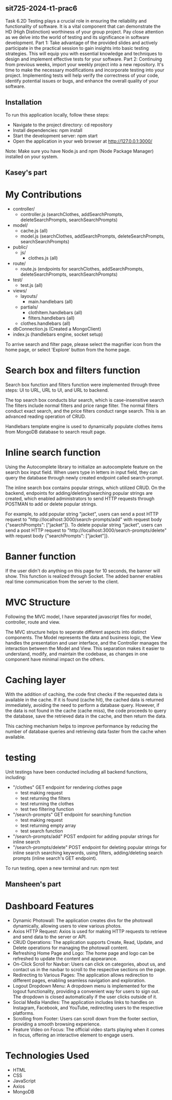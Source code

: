 ## sit725-2024-t1-prac6
Task 6.2D
Testing plays a crucial role in ensuring the reliability and functionality of software. It is a vital
component that can demonstrate the HD (High Distinction) worthiness of your group project. Pay
close attention as we delve into the world of testing and its significance in software development.
Part 1: Take advantage of the provided slides and actively participate in the practical session to gain
insights into basic testing strategies. This will equip you with essential knowledge and techniques to
design and implement effective tests for your software.
Part 2: Continuing from previous weeks, import your weekly project into a new repository. It's time to
make the necessary modifications and incorporate testing into your project. Implementing tests will
help verify the correctness of your code, identify potential issues or bugs, and enhance the overall
quality of your software.

## Installation
To run this application locally, follow these steps:
- Navigate to the project directory: cd repository
- Install dependencies: npm install
- Start the development server: npm start
- Open the application in your web browser at http://127.0.0.1:3000/

Note: Make sure you have Node.js and npm (Node Package Manager) installed on your system.


## Kasey's part
# My Contributions
- controller/
  - controller.js (searchClothes, addSearchPrompts, deleteSearchPrompts, searchSearchPrompts)
- model/
  - cache.js (all)
  - model.js (searchClothes, addSearchPrompts, deleteSearchPrompts, searchSearchPrompts)
- public/
  - js/
    - clothes.js (all)
- route/
  - route.js (endpoints for searchClothes, addSearchPrompts, deleteSearchPrompts, searchSearchPrompts)
- test/
  - test.js (all)
- views/ 
  - layouts/
    - main.handlebars (all)
  - partials/
    - clothItem.handlebars (all)
    - filters.handlebars (all)
  - clothes.handlebars (all)
- dbConnection.js (Created a MongoClient)
- index.js (handlebars engine, socket setup)

To arrive search and filter page, please select the magnifier icon from the home page, or select 'Explore' button from the home page. 

# Search box and filters function
Search box function and filters function were implemented through three steps: UI to URL, URL to UI, and URL to backend. 

The top search box conducts blur search, which is case-insensitive search The filters include normal filters and price range filter. The normal filters conduct exact search, and the price filters conduct range search. This is an advanced reading operation of CRUD.

Handlebars template engine is used to dynamically populate clothes items from MongoDB database to search result page. 
# Inline search function
Using the Autocomplete library to initialize an autocomplete feature on the search box input field. When users type in letters in input field, they can query the database through newly created endpoint called search-prompt.

The inline search box contains popular strings, which utilized CRUD. On the backend, endpoints for adding/deleting/searching popular strings are created, which enabled administrators to send HTTP requests through POSTMAN to add or delete popular strings. 

For example, to add popular string "jacket", users can send a post HTTP request to "http://localhost:3000/search-prompts/add" with request body {"searchPrompts": ["jacket"]}. To delete popular string "jacket", users can send a post HTTP request to "http://localhost:3000/search-prompts/delete" with request body {"searchPrompts": ["jacket"]}.
# Banner function
If the user didn't do anything on this page for 10 seconds, the banner will show. This function is realized through Socket. The added banner enables real time communication from the server to the client.
# MVC Structure
Following the MVC model,  I have separated javascript files for model, controller, route and view.

The MVC structure helps to seperate different aspects into distinct components. The Model represents the data and business logic, the View handles the presentation and user interface, and the Controller manages the interaction between the Model and View. This separation makes it easier to understand, modify, and maintain the codebase, as changes in one component have minimal impact on the others.
# Caching layer
With the addition of caching, the code first checks if the requested data is available in the cache. If it is found (cache hit), the cached data is returned immediately, avoiding the need to perform a database query. However, if the data is not found in the cache (cache miss), the code proceeds to query the database, save the retrieved data in the cache, and then return the data.

This caching mechanism helps to improve performance by reducing the number of database queries and retrieving data faster from the cache when available.
# testing
Unit testings have been conducted including all backend functions, including:
- "/clothes" GET endpoint for rendering clothes page
    - test making request
    - test returning the filters
    - test returning the clothes
    - test two filtering function
- "/search-prompts" GET endpoint for searching function
  - test making request
  - test returning empty array
  - test search function
- "/search-prompts/add" POST endpoint for adding popular strings for inline search
- "/search-prompts/delete" POST endpoint for deleting popular strings for inline search
searching keywords, using filters, adding/deleting search prompts (inline search's GET endpoint). 

To run testing, open a new terminal and run: npm test


## Mansheen's part
# Dashboard Features
- Dynamic Photowall: The application creates divs for the photowall dynamically, allowing users to view various photos.
- Axios HTTP Request: Axios is used for making HTTP requests to retrieve and send data to the server or API.
- CRUD Operations: The application supports Create, Read, Update, and Delete operations for managing the photowall content.
- Refreshing Home Page and Logo: The home page and logo can be refreshed to update the content and appearance.
- On-Click Scroll for Navbar: Users can click on categories, about us, and contact us in the navbar to scroll to the respective sections on the page.
- Redirecting to Various Pages: The application allows redirection to different pages, enabling seamless navigation and exploration.
- Logout Dropdown Menu: A dropdown menu is implemented for the logout functionality, providing a convenient way for users to sign out. The dropdown is closed automatically if the user clicks outside of it.
- Social Media Handles: The application includes links to handles on Instagram, Facebook, and YouTube, redirecting users to the respective platforms.
- Scrolling from Footer: Users can scroll down from the footer section, providing a smooth browsing experience.
- Feature Video on Focus: The official video starts playing when it comes in focus, offering an interactive element to engage users.

# Technologies Used
- HTML
- CSS
- JavaScript
- Axios
- MongoDB

